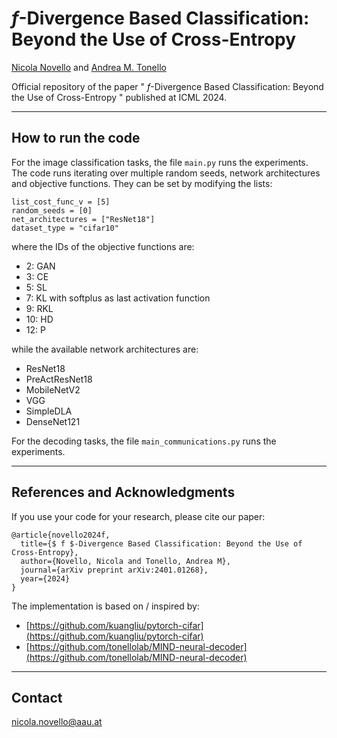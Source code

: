 # $f$-Divergence Based Classification: Beyond the Use of Cross-Entropy

[Nicola Novello](https://scholar.google.com/citations?user=4PPM0GkAAAAJ&hl=it) and [Andrea M. Tonello](https://scholar.google.com/citations?user=qBiseEsAAAAJ&hl=it)

Official repository of the paper " $f$-Divergence Based Classification: Beyond the Use of Cross-Entropy " published at ICML 2024. 


---

## How to run the code

For the image classification tasks, the file `main.py` runs the experiments. The code runs iterating over multiple random seeds, network architectures and objective functions. They can be set by modifying the lists: 
```
list_cost_func_v = [5] 
random_seeds = [0]
net_architectures = ["ResNet18"] 
dataset_type = "cifar10"
```
where the IDs of the objective functions are:
- 2: GAN
- 3: CE
- 5: SL
- 7: KL with softplus as last activation function
- 9: RKL
- 10: HD
- 12: P
  
while the available network architectures are:
- ResNet18
- PreActResNet18
- MobileNetV2
- VGG
- SimpleDLA
- DenseNet121


For the decoding tasks, the file `main_communications.py` runs the experiments.


---

## References and Acknowledgments

If you use your code for your research, please cite our paper:
```
@article{novello2024f,
  title={$ f $-Divergence Based Classification: Beyond the Use of Cross-Entropy},
  author={Novello, Nicola and Tonello, Andrea M},
  journal={arXiv preprint arXiv:2401.01268},
  year={2024}
}
```
The implementation is based on / inspired by:

- [https://github.com/kuangliu/pytorch-cifar](https://github.com/kuangliu/pytorch-cifar)  
- [https://github.com/tonellolab/MIND-neural-decoder](https://github.com/tonellolab/MIND-neural-decoder)

---

## Contact

[nicola.novello@aau.at](nicola.novello@aau.at)
